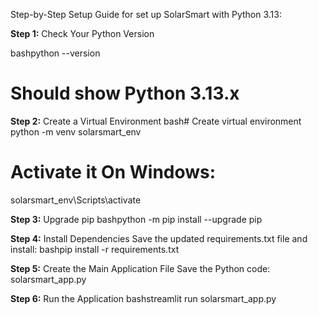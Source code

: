Step-by-Step Setup Guide for set up SolarSmart with Python 3.13:

**Step 1:** Check Your Python Version

bashpython --version
# Should show Python 3.13.x

**Step 2:** Create a Virtual Environment
bash# Create virtual environment
python -m venv solarsmart_env

# Activate it On Windows:
solarsmart_env\Scripts\activate

**Step 3:** Upgrade pip
bashpython -m pip install --upgrade pip

**Step 4:** Install Dependencies
Save the updated requirements.txt file and install:
bashpip install -r requirements.txt

**Step 5:** Create the Main Application File
Save the Python code: solarsmart_app.py

**Step 6:** Run the Application
bashstreamlit run solarsmart_app.py
